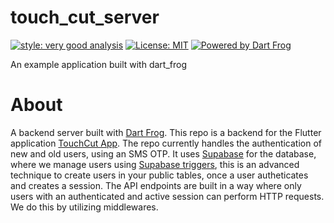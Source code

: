 # touch_cut_server

[![style: very good analysis][very_good_analysis_badge]][very_good_analysis_link]
[![License: MIT][license_badge]][license_link]
[![Powered by Dart Frog](https://img.shields.io/endpoint?url=https://tinyurl.com/dartfrog-badge)](https://dartfrog.vgv.dev)

An example application built with dart_frog

[license_badge]: https://img.shields.io/badge/license-MIT-blue.svg
[license_link]: https://opensource.org/licenses/MIT
[very_good_analysis_badge]: https://img.shields.io/badge/style-very_good_analysis-B22C89.svg
[very_good_analysis_link]: https://pub.dev/packages/very_good_analysis

# About
A backend server built with [Dart Frog](https://dartfrog.vgv.dev/). This repo is a backend for the Flutter application [TouchCut App](https://github.com/anas-yousef/touch_cut_app).
The repo currently handles the authentication of new and old users, using an SMS OTP. It uses [Supabase](https://supabase.com/) for the database, where we manage users using [Supabase triggers](https://supabase.com/docs/guides/auth/managing-user-data#advanced-techniques), this is an advanced technique to create users in your public tables, once a user autheticates and creates a session.
The API endpoints are built in a way where only users with an authenticated and active session can perform HTTP requests. We do this by utilizing middlewares.
